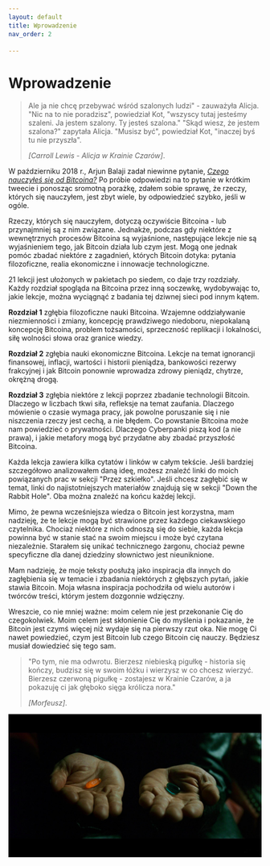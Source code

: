 ```yaml
---
layout: default
title: Wprowadzenie
nav_order: 2

---
```


# Wprowadzenie

> Ale ja nie chcę przebywać wśród szalonych ludzi" - zauważyła Alicja.
> "Nic na to nie poradzisz", powiedział Kot, "wszyscy tutaj jesteśmy szaleni.
> Ja jestem szalony. Ty jesteś szalona."
> "Skąd wiesz, że jestem szalona?" zapytała Alicja.
> "Musisz być", powiedział Kot, "inaczej byś tu nie przyszła".
> 
> <cite>\[Carroll Lewis - Alicja w Krainie Czarów\]</cite>.

W październiku 2018 r., Arjun Balaji zadał niewinne pytanie, [*Czego nauczyłeś się od Bitcoina?*](https://twitter.com/arjunblj/status/1050073234719293440) Po próbie odpowiedzi na to pytanie w krótkim tweecie i ponosząc sromotną porażkę, zdałem sobie sprawę, że rzeczy, których się nauczyłem, jest zbyt wiele, by odpowiedzieć szybko, jeśli w ogóle.

Rzeczy, których się nauczyłem, dotyczą oczywiście Bitcoina - lub przynajmniej są z nim związane. Jednakże, podczas gdy niektóre z wewnętrznych procesów Bitcoina są wyjaśnione, następujące lekcje nie są wyjaśnieniem tego, jak Bitcoin działa lub czym jest. Mogą one jednak pomóc zbadać niektóre z zagadnień, których Bitcoin dotyka:
pytania filozoficzne, realia ekonomiczne i innowacje technologiczne.

21 lekcji jest ułożonych w pakietach po siedem, co daje trzy rozdziały.
Każdy rozdział spogląda na Bitcoina przez inną soczewkę, wydobywając to, jakie 
lekcje, można wyciągnąć z badania tej dziwnej sieci pod innym kątem.

**Rozdział 1** zgłębia filozoficzne nauki Bitcoina. Wzajemne oddziaływanie niezmienności i zmiany, koncepcję prawdziwego niedoboru, niepokalaną koncepcję Bitcoina, problem tożsamości, sprzeczność replikacji i lokalności, siłę wolności słowa oraz granice wiedzy.

**Rozdział 2** zgłębia nauki ekonomiczne Bitcoina. Lekcje na temat ignorancji finansowej, inflacji, wartości i historii pieniądza, bankowości rezerwy frakcyjnej i jak Bitcoin ponownie wprowadza zdrowy pieniądz, chytrze, okrężną drogą.

**Rozdział 3** zgłębia niektóre z lekcji poprzez zbadanie technologii Bitcoin.  Dlaczego w liczbach tkwi siła, refleksje na temat zaufania. Dlaczego mówienie o czasie wymaga pracy, jak powolne poruszanie się i nie niszczenia rzeczy jest cechą, a nie błędem. Co powstanie Bitcoina może nam powiedzieć o prywatności. Dlaczego Cyberpanki piszą kod (a nie prawa), i jakie metafory mogą być przydatne aby zbadać przyszłość Bitcoina.

Każda lekcja zawiera kilka cytatów i linków w całym tekście. Jeśli bardziej szczegółowo analizowałem daną ideę, możesz znaleźć linki do moich powiązanych prac w sekcji "Przez szkiełko". Jeśli chcesz zagłębić się w temat, linki do najistotniejszych materiałów znajdują się w sekcji "Down the Rabbit Hole". Oba można znaleźć na końcu każdej lekcji.

Mimo, że pewna wcześniejsza wiedza o Bitcoin jest korzystna, mam nadzieję, że te lekcje mogą być strawione przez każdego ciekawskiego czytelnika. Chociaż niektóre z nich odnoszą się do siebie, każda lekcja powinna być w stanie stać na swoim miejscu i może być czytana niezależnie. Starałem się unikać technicznego żargonu, chociaż pewne specyficzne dla danej dziedziny słownictwo jest nieuniknione.

Mam nadzieję, że moje teksty posłużą jako inspiracja dla innych do zagłębienia się w temacie i zbadania niektórych z głębszych pytań, jakie stawia Bitcoin. Moja własna
inspiracja pochodziła od wielu autorów i twórców treści, którym jestem dozgonnie wdzięczny.

Wreszcie, co nie mniej ważne: moim celem nie jest przekonanie Cię do czegokolwiek.
Moim celem jest skłonienie Cię do myślenia i pokazanie, że Bitcoin jest czymś więcej
niż wydaje się na pierwszy rzut oka. Nie mogę Ci nawet powiedzieć, czym jest Bitcoin lub czego Bitcoin cię nauczy. Będziesz musiał dowiedzieć się tego sam.

> "Po tym, nie ma odwrotu. Bierzesz niebieską pigułkę - historia się kończy, budzisz się w swoim łóżku i wierzysz w co chcesz wierzyć. Bierzesz czerwoną pigułkę - zostajesz w Krainie Czarów, a ja pokazuję ci jak głęboko sięga królicza nora."
> 
> <cite>[Morfeusz]</cite>.


![Bitcoin Orange Pill](images/bitcoin-orange-pill.jpg)

